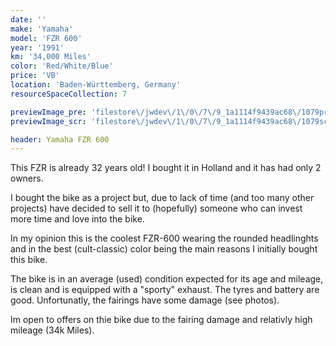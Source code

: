 ```yaml
---
date: ''
make: 'Yamaha'
model: 'FZR 600'
year: '1991'
km: '34,000 Miles'
color: 'Red/White/Blue'
price: 'VB'
location: 'Baden-Württemberg, Germany'
resourceSpaceCollection: 7

previewImage_pre: 'filestore\/jwdev\/1\/0\/7\/9_1a1114f9439ac68\/1079pre_2c2dc318503ca27.jpg?v=1632585712'
previewImage_scr: 'filestore\/jwdev\/1\/0\/7\/9_1a1114f9439ac68\/1079scr_0eda6b75fb5f86f.jpg?v=1632585712'

header: Yamaha FZR 600
---
```


This FZR is already 32 years old! I bought it in Holland and it has had only 2 owners.

I bought the bike as a project but, due to lack of time (and too many other projects) have decided to sell it to (hopefully) someone who can invest more time and love into the bike. 

In my opinion this is the coolest FZR-600 wearing the rounded headlinghts and in the best (cult-classic) color being the main reasons I initially bought this bike. 

The bike is in an average (used) condition expected for its age and mileage, is clean and is equipped with a "sporty" exhaust. The tyres and battery are good. Unfortunatly, the fairings have some damage (see photos).

Im open to offers on thie bike due to the fairing damage and relativly high mileage (34k Miles).